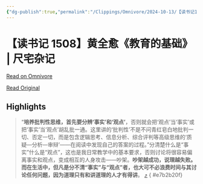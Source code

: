 ```yaml
---
{"dg-publish":true,"permalink":"/Clippings/Omnivore/2024-10-13/【读书记1508】黄全愈《教育的基础》 - 尺宅杂记/"}
---
```



# 【读书记 1508】黄全愈《教育的基础》 | 尺宅杂记

[Read on Omnivore](https://omnivore.app/me/1508-1927b959cf3)

[Read Original](http://www.qncd.com/?p=10730)

## Highlights

> “**培养批判性思维，首先要分辨‘事实’和‘观点’**，否则就会把‘观点’当‘事实’或把‘事实’当‘观点’胡乱批一通。这里讲的‘批判性’不是不问青红皂白地批判一切、否定一切，而是包含逻辑思考、信息分析、综合评判等高级思维的‘质疑—分析—审辩’——在阅读中发现自己的答案的过程。”分清楚什么是“事实”什么是“观点”，这也是我日常教学中的基本要求，否则讨论将很容易偏离事实和观点，变成相互的人身攻击——吵架。**吵架越成功，说理越失败。而在生活中，但凡是分不清“事实”与“观点”者，也大可不必浪费时间与其讨论任何问题，因为道理只有和讲道理的人才有得讲**。 [⤴️](https://omnivore.app/me/1508-1927b959cf3#e7b2b20f-62c0-4f97-bb60-6f2eb66af10e) 
{ #e7b2b20f}

